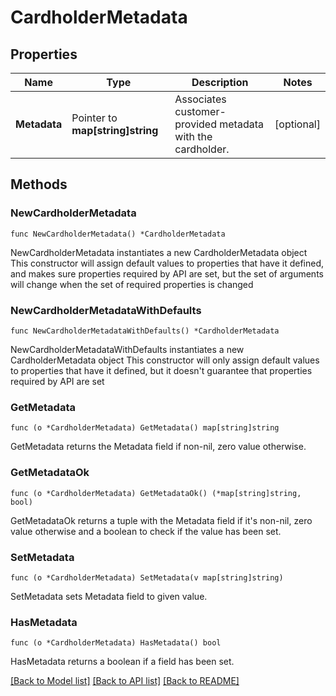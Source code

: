 # CardholderMetadata

## Properties

Name | Type | Description | Notes
------------ | ------------- | ------------- | -------------
**Metadata** | Pointer to **map[string]string** | Associates customer-provided metadata with the cardholder. | [optional] 

## Methods

### NewCardholderMetadata

`func NewCardholderMetadata() *CardholderMetadata`

NewCardholderMetadata instantiates a new CardholderMetadata object
This constructor will assign default values to properties that have it defined,
and makes sure properties required by API are set, but the set of arguments
will change when the set of required properties is changed

### NewCardholderMetadataWithDefaults

`func NewCardholderMetadataWithDefaults() *CardholderMetadata`

NewCardholderMetadataWithDefaults instantiates a new CardholderMetadata object
This constructor will only assign default values to properties that have it defined,
but it doesn't guarantee that properties required by API are set

### GetMetadata

`func (o *CardholderMetadata) GetMetadata() map[string]string`

GetMetadata returns the Metadata field if non-nil, zero value otherwise.

### GetMetadataOk

`func (o *CardholderMetadata) GetMetadataOk() (*map[string]string, bool)`

GetMetadataOk returns a tuple with the Metadata field if it's non-nil, zero value otherwise
and a boolean to check if the value has been set.

### SetMetadata

`func (o *CardholderMetadata) SetMetadata(v map[string]string)`

SetMetadata sets Metadata field to given value.

### HasMetadata

`func (o *CardholderMetadata) HasMetadata() bool`

HasMetadata returns a boolean if a field has been set.


[[Back to Model list]](../README.md#documentation-for-models) [[Back to API list]](../README.md#documentation-for-api-endpoints) [[Back to README]](../README.md)


